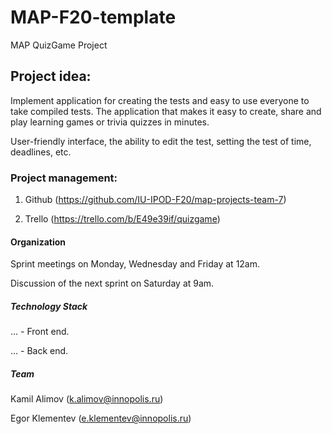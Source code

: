 # MAP-F20-template
MAP QuizGame Project

## Project idea:
Implement application for creating the tests and easy to use everyone to take compiled tests. The application that makes it easy to create, share and play learning games or trivia quizzes in minutes.

User-friendly interface, the ability to edit the test, setting the test of time, deadlines, etc.

### Project management:
1. Github (https://github.com/IU-IPOD-F20/map-projects-team-7)

2. Trello (https://trello.com/b/E49e39if/quizgame)

#### Organization
Sprint meetings on Monday, Wednesday and Friday at 12am.

Discussion of the next sprint on Saturday at 9am.

##### Technology Stack
... - Front end.

... - Back end.


##### Team
Kamil Alimov (k.alimov@innopolis.ru)

Egor Klementev (e.klementev@innopolis.ru)
